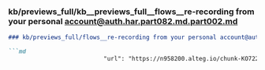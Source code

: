 ### kb/previews_full/kb__previews_full__flows__re-recording from your personal account@auth.har.part082.md.part002.md

```md
### kb/previews_full/flows__re-recording from your personal account@auth.har.part082.md (part 002)

```md
                           "url": "https://n958200.alteg.io/chunk-KO722YSM.js"
```

```

```

